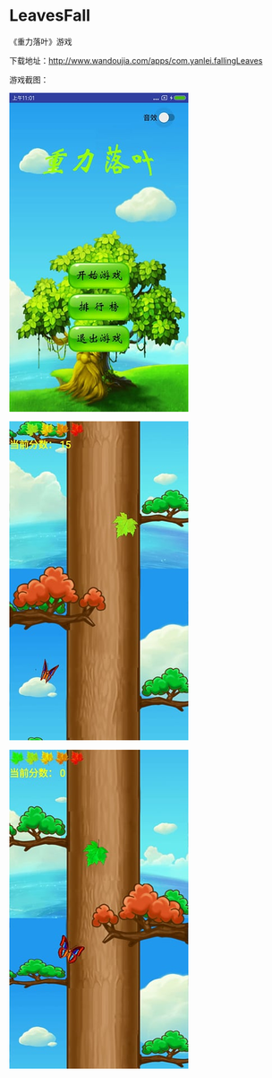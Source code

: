 # LeavesFall
《重力落叶》游戏


下载地址：http://www.wandoujia.com/apps/com.yanlei.fallingLeaves


游戏截图：

![Image text](image/cd7676f3a9657018b2bf9077b37d4fba_320_570.jpeg)

![Image text](image/0fec666660e4bffa9928fc4a79251dbc_320_569.jpeg)

![Image text](image/09d6ddfecdfe7ff08eaaa64d38cf91b1_320_569.jpeg)
